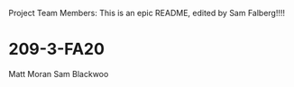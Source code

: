 Project Team Members: This is an epic README, edited by Sam Falberg!!!!
# 209-3-FA20
Matt Moran
Sam Blackwoo

